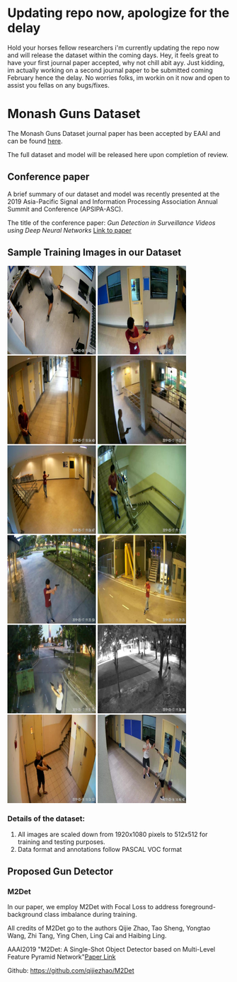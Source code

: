 # Updating repo now, apologize for the delay
Hold your horses fellow researchers i'm currently updating the repo now and will release the dataset within the coming days. Hey, it feels great to have your first journal paper accepted, why not chill abit ayy. Just kidding, im actually working on a second journal paper to be submitted coming February hence the delay. No worries folks, im workin on it now and open to assist you fellas on any bugs/fixes. 
  
# Monash Guns Dataset
The Monash Guns Dataset journal paper has been accepted by EAAI and can be found [here](https://www.sciencedirect.com/science/article/abs/pii/S0952197620303456). 

The full dataset and model will be released here upon completion of review.

## Conference paper
A brief summary of our dataset and model was recently presented at the 2019 Asia-Pacific Signal and Information Processing Association Annual Summit and Conference (APSIPA-ASC).

The title of the conference paper: *Gun Detection in Surveillance Videos using Deep Neural Networks* [Link to paper](https://marcuslimjunyi.github.io/papers/Gun%20Detection%20in%20Surveillance%20Videos%20using%20Deep%20Neural%20Networks.pdf)

## Sample Training Images in our Dataset
<img src="/images/pistol_1.jpg" width="200"> <img src="/images/pistol_1268.jpg" width="200"> <img src="/images/pistol_1476.jpg" width="200"> <img src="/images/pistol_1511.jpg" width="200"> <img src="/images/pistol_1574.jpg" width="200"> <img src="/images/pistol_1659.jpg" width="200"> <img src="/images/pistol_1931.jpg" width="200"> <img src="/images/pistol_2023.jpg" width="200"> <img src="/images/pistol_2038.jpg" width="200"> <img src="/images/pistol_2078.jpg" width="200"> <img src="/images/pistol_2730.jpg" width="200"> <img src="/images/pistol_318.jpg" width="200">

### Details of the dataset:
1) All images are scaled down from 1920x1080 pixels to 512x512 for training and testing purposes.
2) Data format and annotations follow PASCAL VOC format

## Proposed Gun Detector
### M2Det
In our paper, we employ M2Det with Focal Loss to address foreground-background class imbalance during training.

All credits of M2Det go to the authors Qijie Zhao, Tao Sheng, Yongtao Wang, Zhi Tang, Ying Chen, Ling Cai and Haibing Ling.

AAAI2019 "M2Det: A Single-Shot Object Detector based on Multi-Level Feature Pyramid Network"[Paper Link](https://qijiezhao.github.io/imgs/m2det.pdf)

Github: https://github.com/qijiezhao/M2Det

